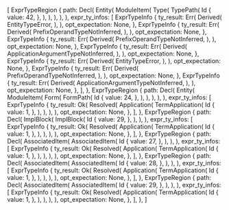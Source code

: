 [
    ExprTypeRegion {
        path: Decl(
            Entity(
                ModuleItem(
                    Type(
                        TypePath(
                            Id {
                                value: 42,
                            },
                        ),
                    ),
                ),
            ),
        ),
        expr_ty_infos: [
            ExprTypeInfo {
                ty_result: Err(
                    Derived(
                        EntityTypeError,
                    ),
                ),
                opt_expectation: None,
            },
            ExprTypeInfo {
                ty_result: Err(
                    Derived(
                        PrefixOperandTypeNotInferred,
                    ),
                ),
                opt_expectation: None,
            },
            ExprTypeInfo {
                ty_result: Err(
                    Derived(
                        PrefixOperandTypeNotInferred,
                    ),
                ),
                opt_expectation: None,
            },
            ExprTypeInfo {
                ty_result: Err(
                    Derived(
                        ApplicationArgumentTypeNotInferred,
                    ),
                ),
                opt_expectation: None,
            },
            ExprTypeInfo {
                ty_result: Err(
                    Derived(
                        EntityTypeError,
                    ),
                ),
                opt_expectation: None,
            },
            ExprTypeInfo {
                ty_result: Err(
                    Derived(
                        PrefixOperandTypeNotInferred,
                    ),
                ),
                opt_expectation: None,
            },
            ExprTypeInfo {
                ty_result: Err(
                    Derived(
                        ApplicationArgumentTypeNotInferred,
                    ),
                ),
                opt_expectation: None,
            },
        ],
    },
    ExprTypeRegion {
        path: Decl(
            Entity(
                ModuleItem(
                    Form(
                        FormPath(
                            Id {
                                value: 24,
                            },
                        ),
                    ),
                ),
            ),
        ),
        expr_ty_infos: [
            ExprTypeInfo {
                ty_result: Ok(
                    Resolved(
                        Application(
                            TermApplication(
                                Id {
                                    value: 1,
                                },
                            ),
                        ),
                    ),
                ),
                opt_expectation: None,
            },
        ],
    },
    ExprTypeRegion {
        path: Decl(
            ImplBlock(
                ImplBlock(
                    Id {
                        value: 29,
                    },
                ),
            ),
        ),
        expr_ty_infos: [
            ExprTypeInfo {
                ty_result: Ok(
                    Resolved(
                        Application(
                            TermApplication(
                                Id {
                                    value: 1,
                                },
                            ),
                        ),
                    ),
                ),
                opt_expectation: None,
            },
        ],
    },
    ExprTypeRegion {
        path: Decl(
            AssociatedItem(
                AssociatedItem(
                    Id {
                        value: 27,
                    },
                ),
            ),
        ),
        expr_ty_infos: [
            ExprTypeInfo {
                ty_result: Ok(
                    Resolved(
                        Application(
                            TermApplication(
                                Id {
                                    value: 1,
                                },
                            ),
                        ),
                    ),
                ),
                opt_expectation: None,
            },
        ],
    },
    ExprTypeRegion {
        path: Decl(
            AssociatedItem(
                AssociatedItem(
                    Id {
                        value: 28,
                    },
                ),
            ),
        ),
        expr_ty_infos: [
            ExprTypeInfo {
                ty_result: Ok(
                    Resolved(
                        Application(
                            TermApplication(
                                Id {
                                    value: 1,
                                },
                            ),
                        ),
                    ),
                ),
                opt_expectation: None,
            },
        ],
    },
    ExprTypeRegion {
        path: Decl(
            AssociatedItem(
                AssociatedItem(
                    Id {
                        value: 29,
                    },
                ),
            ),
        ),
        expr_ty_infos: [
            ExprTypeInfo {
                ty_result: Ok(
                    Resolved(
                        Application(
                            TermApplication(
                                Id {
                                    value: 1,
                                },
                            ),
                        ),
                    ),
                ),
                opt_expectation: None,
            },
        ],
    },
]